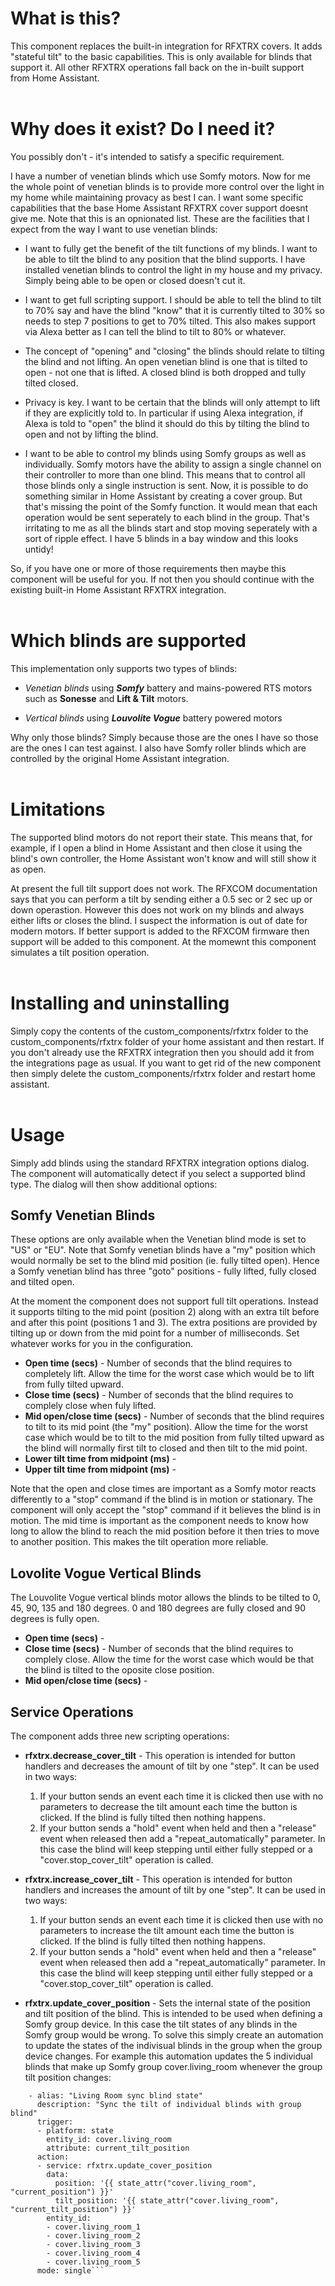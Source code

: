 # What is this?

This component replaces the built-in integration for RFXTRX covers. It adds "stateful tilt" to the basic capabilities. This is only available for blinds that support it. All other RFXTRX operations fall back on the in-built support from Home Assistant.
<br><br>

# Why does it exist? Do I need it?

You possibly don't - it's intended to satisfy a specific requirement.

I have a number of venetian blinds which use Somfy motors. Now for me the whole point of venetian blinds is to provide more control over the light in my home while maintaining provacy as best I can. I want some specific capabilities that the base Home Assistant RFXTRX cover support doesnt give me. Note that this is an opnionated list. These are the facilities that I expect from the way I want to use venetian blinds:

- I want to fully get the benefit of the tilt functions of my blinds. I want to be able to tilt the blind to any position that the blind supports. I have installed venetian blinds to control the light in my house and my privacy. Simply being able to be open or closed doesn't cut it.

- I want to get full scripting support. I should be able to tell the blind to tilt to 70% say and have the blind "know" that it is currently tilted to 30% so needs to step 7 positions to get to 70% tilted. This also makes support via Alexa better as I can tell the blind to tilt to 80% or whatever.

- The concept of "opening" and "closing" the blinds should relate to tilting the blind and not lifting. An open venetian blind is one that is tilted to open - not one that is lifted. A closed blind is both dropped and tully tilted closed.

- Privacy is key. I want to be certain that the blinds will only attempt to lift if they are explicitly told to. In particular if using Alexa integration, if Alexa is told to "open" the blind it should do this by tilting the blind to open and not by lifting the blind.

- I want to be able to control my blinds using Somfy groups as well as individually. Somfy motors have the ability to assign a single channel on their controller to more than one blind. This means that to control all those blinds only a single instruction is sent. Now, it is possible to do something similar in Home Assistant by creating a cover group. But that's missing the point of the Somfy function. It would mean that each operation would be sent seperately to each blind in the group. That's irritating to me as all the blinds start and stop moving seperately with a sort of ripple effect. I have 5 blinds in a bay window and this looks untidy!

So, if you have one or more of those requirements then maybe this component will be useful for you. If not then you should continue with the existing built-in Home Assistant RFXTRX integration.
<br><br>

# Which blinds are supported

This implementation only supports two types of blinds:

- _Venetian blinds_ using **_Somfy_** battery and mains-powered RTS motors such as **Sonesse** and **Lift & Tilt** motors.

- _Vertical blinds_ using **_Louvolite Vogue_** battery powered motors

Why only those blinds? Simply because those are the ones I have so those are the ones I can test against. I also have Somfy roller blinds which are controlled by the original Home Assistant integration.
<br><br>

# Limitations

The supported blind motors do not report their state. This means that, for example, if I open a blind in Home Assistant and then close it using the blind's own controller, the Home Assistant won't know and will still show it as open.

At present the full tilt support does not work. The RFXCOM documentation says that you can perform a tilt by sending either a 0.5 sec or 2 sec up or down operastion. However this does not work on my blinds and always either lifts or closes the blind. I suspect the information is out of date for modern motors. If better support is added to the RFXCOM firmware then support will be added to this component. At the momewnt this component simulates a tilt position operation.
<br><br>

# Installing and uninstalling

Simply copy the contents of the custom_components/rfxtrx folder to the custom_components/rfxtrx folder of your home assistant and then restart. If you don't already use the RFXTRX integration then you should add it from the integrations page as usual. If you want to get rid of the new component then simply delete the custom_components/rfxtrx folder and restart home assistant.
<br><br>

# Usage

Simply add blinds using the standard RFXTRX integration options dialog. The component will automatically detect if you select a supported blind type. The dialog will then show additional options:

## Somfy Venetian Blinds

These options are only available when the Venetian blind mode is set to "US" or "EU". Note that Somfy venetian blinds have a "my" position which would normally be set to the blind mid position (ie. fully tilted open). Hence a Somfy venetian blind has three "goto" positions - fully lifted, fully closed and tilted open.

At the moment the component does not support full tilt operations. Instead it supports tilting to the mid point (position 2) along with an extra tilt before and after this point (positions 1 and 3). The extra positions are provided by tilting up or down from the mid point for a number of milliseconds. Set whatever works for you in the configuration.

- **Open time (secs)** - Number of seconds that the blind requires to completely lift. Allow the time for the worst case which would be to lift from fully tilted upward.
- **Close time (secs)** - Number of seconds that the blind requires to complely close when fuly lifted.
- **Mid open/close time (secs)** - Number of seconds that the blind requires to tilt to its mid point (the "my" position). Allow the time for the worst case which would be to tilt to the mid position from fully tilted upward as the blind will normally first tilt to closed and then tilt to the mid point.
- **Lower tilt time from midpoint (ms)** -
- **Upper tilt time from midpoint (ms)** -

Note that the open and close times are important as a Somfy motor reacts differently to a "stop" command if the blind is in motion or stationary. The component will only accept the "stop" command if it believes the blind is in motion. The mid time is important as the component needs to know how long to allow the blind to reach the mid position before it then tries to move to another position. This makes the tilt operation more reliable.

## Lovolite Vogue Vertical Blinds

The Louvolite Vogue vertical blinds motor allows the blinds to be tilted to 0, 45, 90, 135 and 180 degrees. 0 and 180 degrees are fully closed and 90 degrees is fully open.

- **Open time (secs)** -
- **Close time (secs)** - Number of seconds that the blind requires to complely close. Allow the time for the worst case which would be that the blind is tilted to the oposite close position.
- **Mid open/close time (secs)** -

## Service Operations

The component adds three new scripting operations:

- **rfxtrx.decrease_cover_tilt** - This operation is intended for button handlers and decreases the amount of tilt by one "step". It can be used in two ways:

  1. If your button sends an event each time it is clicked then use with no parameters to decrease the tilt amount each time the button is clicked. If the blind is fully tilted then nothing happens.
  2. If your button sends a "hold" event when held and then a "release" event when released then add a "repeat_automatically" parameter. In this case the blind will keep stepping until either fully stepped or a "cover.stop_cover_tilt" operation is called.

- **rfxtrx.increase_cover_tilt** - This operation is intended for button handlers and increases the amount of tilt by one "step". It can be used in two ways:

  1. If your button sends an event each time it is clicked then use with no parameters to increase the tilt amount each time the button is clicked. If the blind is fully tilted then nothing happens.
  2. If your button sends a "hold" event when held and then a "release" event when released then add a "repeat_automatically" parameter. In this case the blind will keep stepping until either fully stepped or a "cover.stop_cover_tilt" operation is called.

- **rfxtrx.update_cover_position** - Sets the internal state of the position and tilt position of the blind. This is intended to be used when defining a Somfy group device. In this case the tilt states of any blinds in the Somfy group would be wrong. To solve this simply create an automation to update the states of the indivisual blinds in the group when the group device changes. For example this automation updates the 5 individual blinds that make up Somfy group cover.living_room whenever the group tilt position changes:

````
    - alias: "Living Room sync blind state"
      description: "Sync the tilt of individual blinds with group blind"
      trigger:
      - platform: state
        entity_id: cover.living_room
        attribute: current_tilt_position
      action:
      - service: rfxtrx.update_cover_position
        data:
          position: '{{ state_attr("cover.living_room", "current_position") }}'
          tilt_position: '{{ state_attr("cover.living_room", "current_tilt_position") }}'
        entity_id:
        - cover.living_room_1
        - cover.living_room_2
        - cover.living_room_3
        - cover.living_room_4
        - cover.living_room_5
      mode: single```
````
